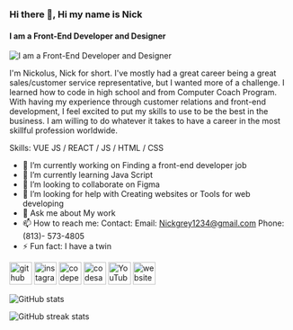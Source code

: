 ### Hi there 👋, Hi my name is Nick
#### I am a Front-End Developer and Designer
![I am a Front-End Developer and Designer](https://arturssmirnovs.github.io/github-profile-readme-generator/images/banner.png)

I'm Nickolus, Nick for short. I've mostly had a great career being a great sales/customer service representative, but I wanted more of a challenge. I learned how to code in high school and from Computer Coach Program. With having my experience through customer relations and front-end development, I feel excited to put my skills to use to be the best in the business. I am willing to do whatever it takes to have a career in the most skillful profession worldwide.

Skills: VUE JS / REACT / JS / HTML / CSS

- 🔭 I’m currently working on Finding a front-end developer job 
- 🌱 I’m currently learning Java Script 
- 👯 I’m looking to collaborate on Figma 
- 🤔 I’m looking for help with Creating websites or Tools for web developing 
- 💬 Ask me about My work 
- 📫 How to reach me: Contact: Email: Nickgrey1234@gmail.com Phone: (813)- 573-4805 
- ⚡ Fun fact: I have a twin 


[<img src='https://cdn.jsdelivr.net/npm/simple-icons@3.0.1/icons/github.svg' alt='github' height='40'>](https://github.com/Nickgunit)  [<img src='https://cdn.jsdelivr.net/npm/simple-icons@3.0.1/icons/instagram.svg' alt='instagram' height='40'>](https://www.instagram.com/king_nick813/)  [<img src='https://cdn.jsdelivr.net/npm/simple-icons@3.0.1/icons/codepen.svg' alt='codepen' height='40'>](https://codepen.io/@Kinghec)  [<img src='https://cdn.jsdelivr.net/npm/simple-icons@3.0.1/icons/codesandbox.svg' alt='codesandbox' height='40'>](https://codesandbox.io/u/Nick)  [<img src='https://cdn.jsdelivr.net/npm/simple-icons@3.0.1/icons/youtube.svg' alt='YouTube' height='40'>](https://www.youtube.com/channel/@BADEDUCATION8976)  [<img src='https://cdn.jsdelivr.net/npm/simple-icons@3.0.1/icons/icloud.svg' alt='website' height='40'>](https://github.com/Nickgunit/Nickgunit)  

![GitHub stats](https://github-readme-stats.vercel.app/api?username=Nickgunit&show_icons=true)  

![GitHub streak stats](https://streak-stats.demolab.com/?user=Nickgunit)  

